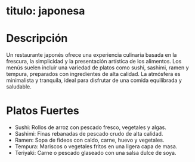 # titulo: japonesa

# Descripción
Un restaurante japonés ofrece una experiencia culinaria basada en la frescura, la simplicidad y la presentación artística de los alimentos. Los menús suelen incluir una variedad de platos como sushi, sashimi, ramen y tempura, preparados con ingredientes de alta calidad. La atmósfera es minimalista y tranquila, ideal para disfrutar de una comida equilibrada y saludable.

 # Platos Fuertes
- Sushi: Rollos de arroz con pescado fresco, vegetales y algas.
- Sashimi: Finas rebanadas de pescado crudo de alta calidad.
- Ramen: Sopa de fideos con caldo, carne, huevo y vegetales.
- Tempura: Mariscos o vegetales fritos en una ligera capa de masa.
- Teriyaki: Carne o pescado glaseado con una salsa dulce de soya.